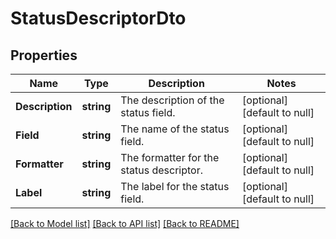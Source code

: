# StatusDescriptorDto

## Properties
Name | Type | Description | Notes
------------ | ------------- | ------------- | -------------
**Description** | **string** | The description of the status field. | [optional] [default to null]
**Field** | **string** | The name of the status field. | [optional] [default to null]
**Formatter** | **string** | The formatter for the status descriptor. | [optional] [default to null]
**Label** | **string** | The label for the status field. | [optional] [default to null]

[[Back to Model list]](../README.md#documentation-for-models) [[Back to API list]](../README.md#documentation-for-api-endpoints) [[Back to README]](../README.md)

